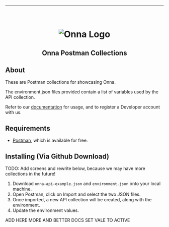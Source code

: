 <!-- Here build and CI badges -->

<!-- vale off -->

---

<!-- PROJECT LOGO -->

<h1 align="center">
  <br>
  <img src="https://onna.com/wp-content/uploads/2020/03/h-onna-solid.png" alt="Onna Logo"></a>
</h1>

<h2 align="center">Onna Postman Collections</h2>

## About

These are Postman collections for showcasing Onna.

The environment.json files provided contain a list of variables used by the API collection.

Refer to our [documentation](https://developers.onna.com "Link to Onna developer docs") for usage, and to register a Developer account with us.

## Requirements

- [Postman](https://www.getpostman.com/), which is available for free.


## Installing (Via Github Download)

TODO: Add screens and rewrite below, because we may have more collections in the future!

1) Download `onna-api-example.json` and `environment.json` onto your local machine.
2) Open Postman, click on Import and select the two JSON files.
3) Once imported, a new API collection will be created, along with the environment.
4) Update the environment values.

ADD HERE MORE AND BETTER DOCS
SET VALE TO ACTIVE
